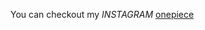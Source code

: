 You can checkout my *INSTAGRAM* [onepiece](https://www.instagram.com/invites/contact/?i=1q2x5ppiylg22&utm_content=hxfadb4)
